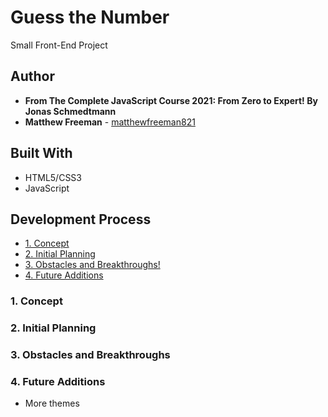 # Guess the Number
Small Front-End Project

## Author

* **From The Complete JavaScript Course 2021: From Zero to Expert! By Jonas Schmedtmann**
* **Matthew Freeman** - [matthewfreeman821](https://github.com/matthewfreeman821)


## Built With

* HTML5/CSS3
* JavaScript

## Development Process
* [1. Concept](#1-concept)
* [2. Initial Planning](#2-initial-planning)
* [3. Obstacles and Breakthroughs!](#3-obstacles-and-breakthroughs)
* [4. Future Additions](#4-future-additions)




### 1. Concept






### 2. Initial Planning





### 3. Obstacles and Breakthroughs





### 4. Future Additions

* More themes